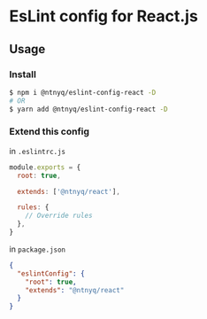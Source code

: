 # EsLint config for React.js

## Usage

### Install

```bash
$ npm i @ntnyq/eslint-config-react -D
# OR
$ yarn add @ntnyq/eslint-config-react -D
```

### Extend this config

in `.eslintrc.js`

```js
module.exports = {
  root: true,

  extends: ['@ntnyq/react'],

  rules: {
    // Override rules
  },
}
```

in `package.json`

```json
{
  "eslintConfig": {
    "root": true,
    "extends": "@ntnyq/react"
  }
}
```
